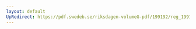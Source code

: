 ```yaml
---
layout: default
UpRedirect: https://pdf.swedeb.se/riksdagen-volumeG-pdf/199192/reg_199192/reg_199192_0594.pdf
---
```

